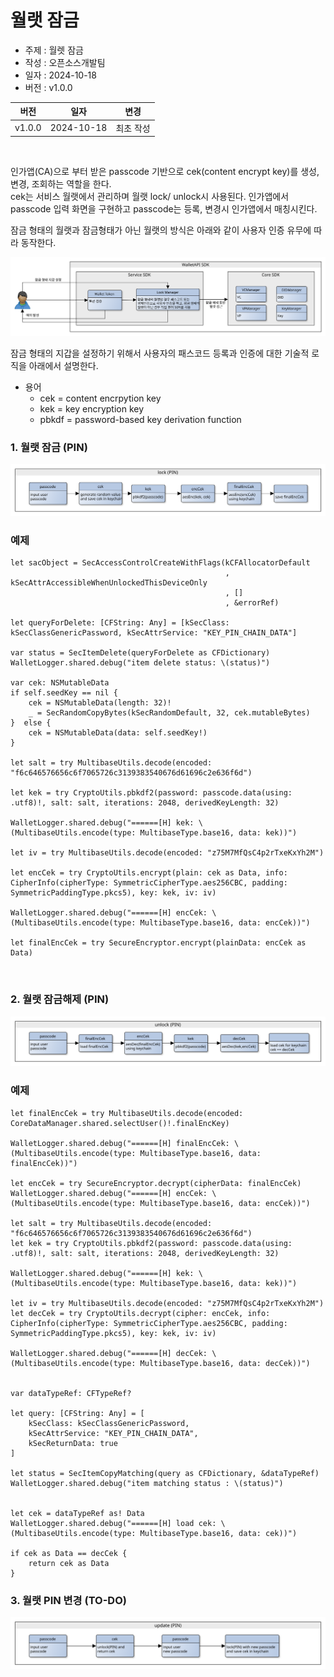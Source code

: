 # 월랫 잠금
<!-- 개별 문서는 향후에 병합될 수 있으므로, 목차는 사용하지 않습니다. -->

- 주제 : 월렛 잠금
- 작성 : 오픈소스개발팀
- 일자 : 2024-10-18
- 버전 : v1.0.0

| 버전 | 일자       | 변경         |
| ------- | ---------- | --------------- |
| v1.0.0  | 2024-10-18 | 최초 작성 |

<br>

인가앱(CA)으로 부터 받은 passcode 기반으로 cek(content encrypt key)를 생성,변경, 조회하는 역할을 한다. 
<br>
cek는 서비스 월랫에서 관리하며 월랫 lock/ unlock시 사용된다.
인가앱에서 passcode 입력 화면을 구현하고 passcode는 등록, 변경시 인가앱에서 매칭시킨다.

잠금 형태의 월랫과 잠금형태가 아닌 월랫의 방식은 아래와 같이 사용자 인증 유무에 따라 동작한다.

![이미지 설명](./images/wallet_type_access_sdk_ko.svg)

잠금 형태의 지갑을 설정하기 위해서 사용자의 패스코드 등록과 인증에 대한 기술적 로직을 아래에서 설명한다.

* 용어
    * cek = content encrpytion key
    * kek = key encryption key
    * pbkdf = password-based key derivation function

### 1. 월랫 잠금 (PIN) 

![이미지 설명](./images/wallet_lock_policy_pin_lock_ko.svg)

### 예제
```code
let sacObject = SecAccessControlCreateWithFlags(kCFAllocatorDefault
                                                , kSecAttrAccessibleWhenUnlockedThisDeviceOnly
                                                , []
                                                , &errorRef)
        
let queryForDelete: [CFString: Any] = [kSecClass: kSecClassGenericPassword, kSecAttrService: "KEY_PIN_CHAIN_DATA"]
        
var status = SecItemDelete(queryForDelete as CFDictionary)
WalletLogger.shared.debug("item delete status: \(status)")

var cek: NSMutableData
if self.seedKey == nil {
    cek = NSMutableData(length: 32)!
    _ = SecRandomCopyBytes(kSecRandomDefault, 32, cek.mutableBytes)
}  else {
    cek = NSMutableData(data: self.seedKey!)
}

let salt = try MultibaseUtils.decode(encoded: "f6c646576656c6f7065726c3139383540676d61696c2e636f6d")
 
let kek = try CryptoUtils.pbkdf2(password: passcode.data(using: .utf8)!, salt: salt, iterations: 2048, derivedKeyLength: 32)

WalletLogger.shared.debug("======[H] kek: \(MultibaseUtils.encode(type: MultibaseType.base16, data: kek))")
        
let iv = try MultibaseUtils.decode(encoded: "z75M7MfQsC4p2rTxeKxYh2M")
        
let encCek = try CryptoUtils.encrypt(plain: cek as Data, info: CipherInfo(cipherType: SymmetricCipherType.aes256CBC, padding: SymmetricPaddingType.pkcs5), key: kek, iv: iv)

WalletLogger.shared.debug("======[H] encCek: \(MultibaseUtils.encode(type: MultibaseType.base16, data: encCek))")
        
let finalEncCek = try SecureEncryptor.encrypt(plainData: encCek as Data)
```
<br>

### 2. 월랫 잠금해제 (PIN)

![이미지 설명](./images/wallet_lock_policy_pin_unlock_ko.svg)
<br>
### 예제
```code
let finalEncCek = try MultibaseUtils.decode(encoded: CoreDataManager.shared.selectUser()!.finalEncKey)

WalletLogger.shared.debug("======[H] finalEncCek: \(MultibaseUtils.encode(type: MultibaseType.base16, data: finalEncCek))")

let encCek = try SecureEncryptor.decrypt(cipherData: finalEncCek)
WalletLogger.shared.debug("======[H] encCek: \(MultibaseUtils.encode(type: MultibaseType.base16, data: encCek))")

let salt = try MultibaseUtils.decode(encoded: "f6c646576656c6f7065726c3139383540676d61696c2e636f6d")
let kek = try CryptoUtils.pbkdf2(password: passcode.data(using: .utf8)!, salt: salt, iterations: 2048, derivedKeyLength: 32)

WalletLogger.shared.debug("======[H] kek: \(MultibaseUtils.encode(type: MultibaseType.base16, data: kek))")

let iv = try MultibaseUtils.decode(encoded: "z75M7MfQsC4p2rTxeKxYh2M")
let decCek = try CryptoUtils.decrypt(cipher: encCek, info: CipherInfo(cipherType: SymmetricCipherType.aes256CBC, padding: SymmetricPaddingType.pkcs5), key: kek, iv: iv)

WalletLogger.shared.debug("======[H] decCek: \(MultibaseUtils.encode(type: MultibaseType.base16, data: decCek))")


var dataTypeRef: CFTypeRef?

let query: [CFString: Any] = [
    kSecClass: kSecClassGenericPassword,
    kSecAttrService: "KEY_PIN_CHAIN_DATA",
    kSecReturnData: true
]

let status = SecItemCopyMatching(query as CFDictionary, &dataTypeRef)
WalletLogger.shared.debug("item matching status : \(status)")


let cek = dataTypeRef as! Data
WalletLogger.shared.debug("======[H] load cek: \(MultibaseUtils.encode(type: MultibaseType.base16, data: cek))")

if cek as Data == decCek {
    return cek as Data
}
```



### 3. 월랫 PIN 변경 (TO-DO)

![이미지 설명](./images/wallet_lock_policy_pin_update_ko.svg)



